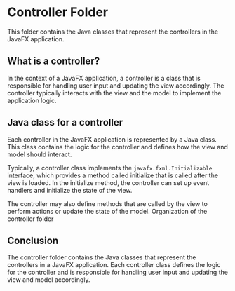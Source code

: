 # Controller Folder

This folder contains the Java classes that represent the controllers in the JavaFX application.

## What is a controller?

In the context of a JavaFX application, a controller is a class that is responsible for handling user input and updating the view accordingly. The controller typically interacts with the view and the model to implement the application logic.

## Java class for a controller

Each controller in the JavaFX application is represented by a Java class. This class contains the logic for the controller and defines how the view and model should interact.

Typically, a controller class implements the ``javafx.fxml.Initializable`` interface, which provides a method called initialize that is called after the view is loaded. In the initialize method, the controller can set up event handlers and initialize the state of the view.

The controller may also define methods that are called by the view to perform actions or update the state of the model.
Organization of the controller folder

## Conclusion

The controller folder contains the Java classes that represent the controllers in a JavaFX application. Each controller class defines the logic for the controller and is responsible for handling user input and updating the view and model accordingly.